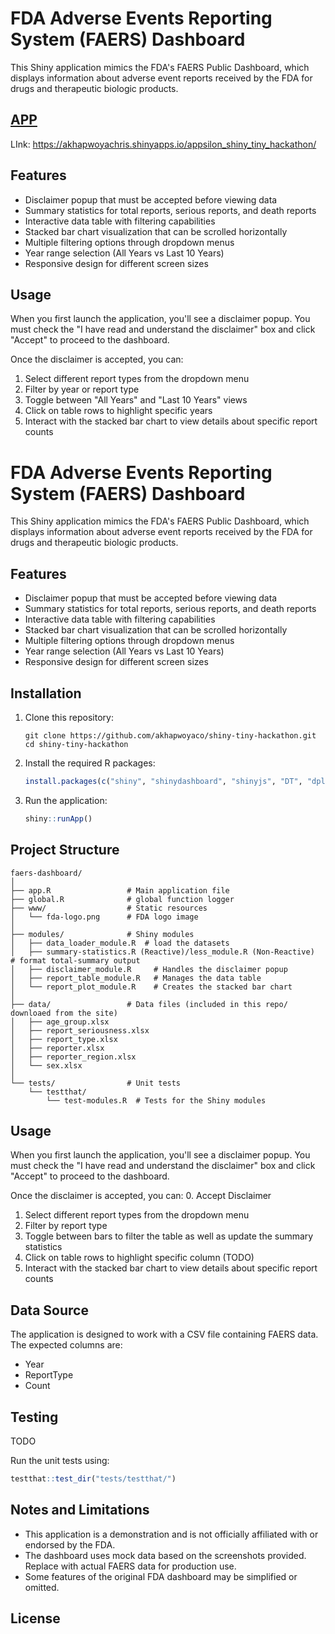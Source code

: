 # FDA Adverse Events Reporting System (FAERS) Dashboard

This Shiny application mimics the FDA's FAERS Public Dashboard, which displays information about adverse event reports received by the FDA for drugs and therapeutic biologic products.


## [APP](https://akhapwoyachris.shinyapps.io/appsilon_shiny_tiny_hackathon/) 

LInk: https://akhapwoyachris.shinyapps.io/appsilon_shiny_tiny_hackathon/


## Features

- Disclaimer popup that must be accepted before viewing data
- Summary statistics for total reports, serious reports, and death reports
- Interactive data table with filtering capabilities
- Stacked bar chart visualization that can be scrolled horizontally
- Multiple filtering options through dropdown menus
- Year range selection (All Years vs Last 10 Years)
- Responsive design for different screen sizes


## Usage

When you first launch the application, you'll see a disclaimer popup. You must check the "I have read and understand the disclaimer" box and click "Accept" to proceed to the dashboard.

Once the disclaimer is accepted, you can:
1. Select different report types from the dropdown menu
2. Filter by year or report type
3. Toggle between "All Years" and "Last 10 Years" views
4. Click on table rows to highlight specific years
5. Interact with the stacked bar chart to view details about specific report counts


# FDA Adverse Events Reporting System (FAERS) Dashboard

This Shiny application mimics the FDA's FAERS Public Dashboard, which displays information about adverse event reports received by the FDA for drugs and therapeutic biologic products.

## Features

- Disclaimer popup that must be accepted before viewing data
- Summary statistics for total reports, serious reports, and death reports
- Interactive data table with filtering capabilities
- Stacked bar chart visualization that can be scrolled horizontally
- Multiple filtering options through dropdown menus
- Year range selection (All Years vs Last 10 Years)
- Responsive design for different screen sizes

## Installation

1. Clone this repository:
   ```
   git clone https://github.com/akhapwoyaco/shiny-tiny-hackathon.git
   cd shiny-tiny-hackathon
   ```

2. Install the required R packages:
   ```R
   install.packages(c("shiny", "shinydashboard", "shinyjs", "DT", "dplyr", "tidyr", "ggplot2", "plotly", "testthat", "shinytest"))
   ```

3. Run the application:
   ```R
   shiny::runApp()
   ```

## Project Structure

```
faers-dashboard/
│
├── app.R                 # Main application file
├── global.R              # global function logger
├── www/                  # Static resources
│   └── fda-logo.png      # FDA logo image
│
├── modules/              # Shiny modules
│   ├── data_loader_module.R  # load the datasets
│   ├── summary-statistics.R (Reactive)/less_module.R (Non-Reactive)         # format total-summary output
│   ├── disclaimer_module.R     # Handles the disclaimer popup
│   ├── report_table_module.R   # Manages the data table
│   └── report_plot_module.R    # Creates the stacked bar chart
│
├── data/                 # Data files (included in this repo/ downloaed from the site)
│   ├── age_group.xlsx
│   ├── report_seriousness.xlsx
│   ├── report_type.xlsx
│   ├── reporter.xlsx
│   ├── reporter_region.xlsx
│   └── sex.xlsx
│
└── tests/                # Unit tests
    └── testthat/
        └── test-modules.R  # Tests for the Shiny modules
```

## Usage

When you first launch the application, you'll see a disclaimer popup. You must check the "I have read and understand the disclaimer" box and click "Accept" to proceed to the dashboard.

Once the disclaimer is accepted, you can:
0. Accept Disclaimer
1. Select different report types from the dropdown menu
2. Filter by report type
3. Toggle between bars to filter the table as well as update the summary statistics 
4. Click on table rows to highlight specific column (TODO)
5. Interact with the stacked bar chart to view details about specific report counts

## Data Source

The application is designed to work with a CSV file containing FAERS data. The expected columns are:
- Year
- ReportType
- Count

## Testing 

TODO

Run the unit tests using:
```R
testthat::test_dir("tests/testthat/")
```

## Notes and Limitations

- This application is a demonstration and is not officially affiliated with or endorsed by the FDA.
- The dashboard uses mock data based on the screenshots provided. Replace with actual FAERS data for production use.
- Some features of the original FDA dashboard may be simplified or omitted.

## License



